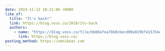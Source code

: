```yaml
---
date: 2019-11-12 10:21:06 +0000
like_of:
  title: "It's back!"
  link: https://blog.voss.co/2019/its-back
  authors:
    - name: "https://blog.voss.co/file/bb88afea7bb0cbecd09a029bf415754e/thumb.jpg"
      link: https://blog.voss.co/
posting_method: https://omnibear.com
---
```

